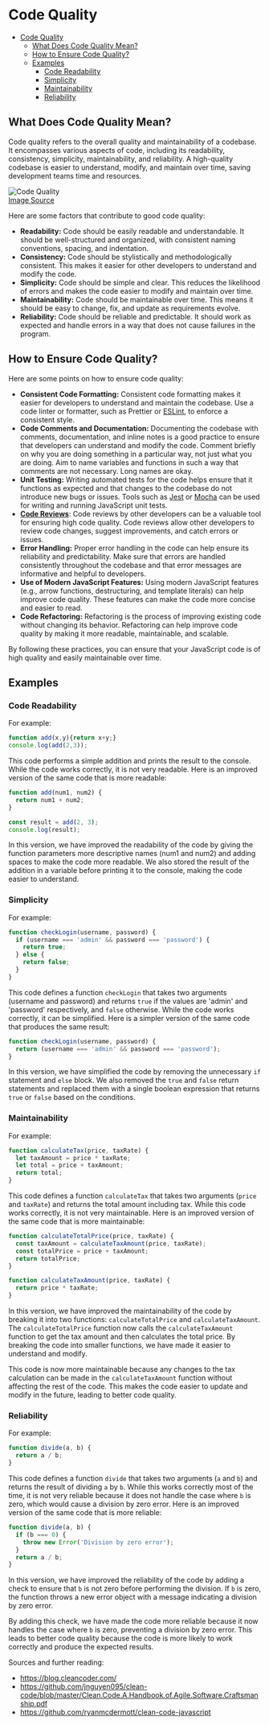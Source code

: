 # Code Quality


- [Code Quality](#code-quality)
  - [What Does Code Quality Mean?](#what-does-code-quality-mean)
  - [How to Ensure Code Quality?](#how-to-ensure-code-quality)
  - [Examples](#examples)
    - [Code Readability](#code-readability)
    - [Simplicity](#simplicity)
    - [Maintainability](#maintainability)
    - [Reliability](#reliability)

## What Does Code Quality Mean?

Code quality refers to the overall quality and maintainability of a codebase. It encompasses various aspects of code, including its readability, consistency, simplicity, maintainability, and reliability. A high-quality codebase is easier to understand, modify, and maintain over time, saving development teams time and resources.

![Code Quality](Code-Quality.png)  
[Image Source](http://zpalexander.com/content/images/2017/09/wtf.png)

Here are some factors that contribute to good code quality:

- **Readability:** Code should be easily readable and understandable. It should be well-structured and organized, with consistent naming conventions, spacing, and indentation.
- **Consistency:** Code should be stylistically and methodologically consistent. This makes it easier for other developers to understand and modify the code.
- **Simplicity:** Code should be simple and clear. This reduces the likelihood of errors and makes the code easier to modify and maintain over time.
- **Maintainability:** Code should be maintainable over time. This means it should be easy to change, fix, and update as requirements evolve.
- **Reliability:** Code should be reliable and predictable. It should work as expected and handle errors in a way that does not cause failures in the program.

## How to Ensure Code Quality?

Here are some points on how to ensure code quality:

- **Consistent Code Formatting:** Consistent code formatting makes it easier for developers to understand and maintain the codebase. Use a code linter or formatter, such as Prettier or [ESLint](../Eslint/README.md), to enforce a consistent style.
- **Code Comments and Documentation:** Documenting the codebase with comments, documentation, and inline notes is a good practice to ensure that developers can understand and modify the code. Comment briefly on why you are doing something in a particular way, not just what you are doing. Aim to name variables and functions in such a way that comments are not necessary. Long names are okay.
- **Unit Testing:** Writing automated tests for the code helps ensure that it functions as expected and that changes to the codebase do not introduce new bugs or issues. Tools such as [Jest](https://jestjs.io/) or [Mocha](https://mochajs.org/) can be used for writing and running JavaScript unit tests.
- [**Code Reviews**](../Code-Review/README.md): Code reviews by other developers can be a valuable tool for ensuring high code quality. Code reviews allow other developers to review code changes, suggest improvements, and catch errors or issues.
- **Error Handling:** Proper error handling in the code can help ensure its reliability and predictability. Make sure that errors are handled consistently throughout the codebase and that error messages are informative and helpful to developers.
- **Use of Modern JavaScript Features:** Using modern JavaScript features (e.g., arrow functions, destructuring, and template literals) can help improve code quality. These features can make the code more concise and easier to read.
- **Code Refactoring:** Refactoring is the process of improving existing code without changing its behavior. Refactoring can help improve code quality by making it more readable, maintainable, and scalable.

By following these practices, you can ensure that your JavaScript code is of high quality and easily maintainable over time.

## Examples

### Code Readability

For example:

```javascript
function add(x,y){return x+y;}
console.log(add(2,3));
```
This code performs a simple addition and prints the result to the console. While the code works correctly, it is not very readable. Here is an improved version of the same code that is more readable:

```javascript
function add(num1, num2) {
  return num1 + num2;
}

const result = add(2, 3);
console.log(result);
```
In this version, we have improved the readability of the code by giving the function parameters more descriptive names (num1 and num2) and adding spaces to make the code more readable. We also stored the result of the addition in a variable before printing it to the console, making the code easier to understand.

### Simplicity

For example:

```javascript
function checkLogin(username, password) {
  if (username === 'admin' && password === 'password') {
    return true;
  } else {
    return false;
  }
}
```
This code defines a function `checkLogin` that takes two arguments (username and password) and returns `true` if the values are 'admin' and 'password' respectively, and `false` otherwise. While the code works correctly, it can be simplified. Here is a simpler version of the same code that produces the same result:

```javascript
function checkLogin(username, password) {
  return (username === 'admin' && password === 'password');
}
```
In this version, we have simplified the code by removing the unnecessary `if` statement and `else` block. We also removed the `true` and `false` return statements and replaced them with a single boolean expression that returns `true` or `false` based on the conditions.

### Maintainability

For example:

```javascript
function calculateTax(price, taxRate) {
  let taxAmount = price * taxRate;
  let total = price + taxAmount;
  return total;
}
```

This code defines a function `calculateTax` that takes two arguments (`price` and `taxRate`) and returns the total amount including tax. While this code works correctly, it is not very maintainable. Here is an improved version of the same code that is more maintainable:

```javascript
function calculateTotalPrice(price, taxRate) {
  const taxAmount = calculateTaxAmount(price, taxRate);
  const totalPrice = price + taxAmount;
  return totalPrice;
}

function calculateTaxAmount(price, taxRate) {
  return price * taxRate;
}
```

In this version, we have improved the maintainability of the code by breaking it into two functions: `calculateTotalPrice` and `calculateTaxAmount`. The `calculateTotalPrice` function now calls the `calculateTaxAmount` function to get the tax amount and then calculates the total price. By breaking the code into smaller functions, we have made it easier to understand and modify.

This code is now more maintainable because any changes to the tax calculation can be made in the `calculateTaxAmount` function without affecting the rest of the code. This makes the code easier to update and modify in the future, leading to better code quality.

### Reliability

For example:

```javascript
function divide(a, b) {
  return a / b;
}
```

This code defines a function `divide` that takes two arguments (`a` and `b`) and returns the result of dividing `a` by `b`. While this works correctly most of the time, it is not very reliable because it does not handle the case where `b` is zero, which would cause a division by zero error. Here is an improved version of the same code that is more reliable:

```javascript
function divide(a, b) {
  if (b === 0) {
    throw new Error('Division by zero error');
  }
  return a / b;
}
```
In this version, we have improved the reliability of the code by adding a check to ensure that `b` is not zero before performing the division. If `b` is zero, the function throws a new error object with a message indicating a division by zero error.

By adding this check, we have made the code more reliable because it now handles the case where `b` is zero, preventing a division by zero error. This leads to better code quality because the code is more likely to work correctly and produce the expected results.

Sources and further reading:

- <https://blog.cleancoder.com/>
- <https://github.com/jnguyen095/clean-code/blob/master/Clean.Code.A.Handbook.of.Agile.Software.Craftsmanship.pdf>
- <https://github.com/ryanmcdermott/clean-code-javascript>




